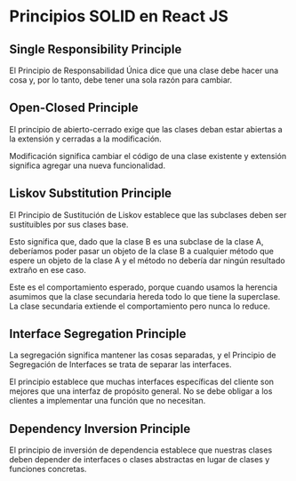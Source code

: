 # Principios SOLID en React JS

## Single Responsibility Principle

El Principio de Responsabilidad Única dice que una clase debe hacer una cosa y, por lo tanto, debe tener una sola razón para cambiar.

## Open-Closed Principle

El principio de abierto-cerrado exige que las clases deban estar abiertas a la extensión y cerradas a la modificación.

Modificación significa cambiar el código de una clase existente y extensión significa agregar una nueva funcionalidad.

## Liskov Substitution Principle

El Principio de Sustitución de Liskov establece que las subclases deben ser sustituibles por sus clases base.

Esto significa que, dado que la clase B es una subclase de la clase A, deberíamos poder pasar un objeto de la clase B a cualquier método que espere un objeto de la clase A y el método no debería dar ningún resultado extraño en ese caso.

Este es el comportamiento esperado, porque cuando usamos la herencia asumimos que la clase secundaria hereda todo lo que tiene la superclase. La clase secundaria extiende el comportamiento pero nunca lo reduce.

## Interface Segregation Principle

La segregación significa mantener las cosas separadas, y el Principio de Segregación de Interfaces se trata de separar las interfaces.

El principio establece que muchas interfaces específicas del cliente son mejores que una interfaz de propósito general. No se debe obligar a los clientes a implementar una función que no necesitan.

## Dependency Inversion Principle

El principio de inversión de dependencia establece que nuestras clases deben depender de interfaces o clases abstractas en lugar de clases y funciones concretas.